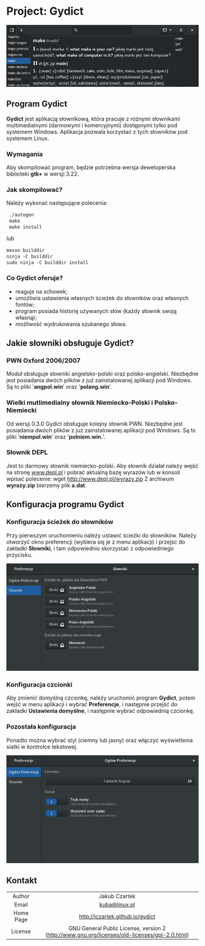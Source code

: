 # Project: Gydict

![](./data/images/gydict.png "Gydict")

## Program Gydict
**Gydict** jest aplikacją słownikową, która pracuje z różnymi słownikami multimedialnymi (darmowymi i komercyjnymi) dostępnymi tylko pod systemem Windows. Aplikacja pozwala korzystać z tych słowników pod systemem Linux.

### Wymagania
Aby skompilować program, będzie potrzebna wersja deweloperska biblioteki **gtk+** w wersji 3.22.

### Jak skompilować?
Należy wykonać następujące polecenia:

```
 ./autogen
 make
 make install
 ```
 lub
 ```
 meson builddir
 ninja -C builddir
 sudo ninja -C builddir install
 ```
### Co Gydict oferuje?
*  reaguje na schowek;
*  umożliwia  ustawienia własnych ścieżek do słowników oraz własnych fontów;
*  program posiada historię używanych słów (każdy słownik swoją własną);
*  możliwość wydrukowania szukanego słowa.

## Jakie słowniki obsługuje Gydict?

### PWN Oxford 2006/2007
Moduł obsługuje słowniki angielsko-polski oraz polsko-angielski. Niezbędne jest posiadania dwóch plików z już zainstalowanej aplikacji pod Windows. Są to pliki '**angpol.win**' oraz '**polang.win**'.

### Wielki mutlimedialny słownik Niemiecko-Polski i Polsko-Niemiecki
Od wersji 0.3.0 Gydict obsługuje kolejny słownik PWN. Niezbędne jest posiadania dwóch plików z już zainstalowanej aplikacji pod Windows. Są to pliki '**niempol.win**' oraz '**polniem.win.**'.

### Słownik DEPL
Jest to darmowy słownik niemiecko-polski. Aby słownik działał należy wejść na stronę www.depl.pl i pobrać aktualną bazę wyrazów lub w konsoli wpisać polecenie: wget http://www.depl.pl/wyrazy.zip
Z archiwum **wyrazy.zip** bierzemy plik **a.dat**.

## Konfiguracja programu Gydict

### Konfiguracja ścieżek do słowników
Przy pierwszym uruchomieniu należy ustawić ścieżki do słowników. Należy otworzyć okno preferencji (wybiera się je z menu aplikacji) i przejść do zakładki **Słowniki**, i tam odpowiednio skorzystać z odpowiedniego przycisku.

![](./data/images/pref02.png "Preferencje")

### Konfiguracja czcionki
Aby zmienić domyślną czcionkę, należy uruchomić program **Gydict**, potem wejść w menu aplikacji i wybrać **Preferencje**, i następnie przejść do zakładki **Ustawienia domyślne**, i następnie wybrać odpowiednią czcionkę.

### Pozostała konfiguracja
Ponadto można wybrać styl (ciemny lub jasny) oraz włączyć wyświetlenia siatki w kontrolce tekstowej.

![](./data/images/pref01.png "Preferencje")

## Kontakt
|             |                          |
| :----:      | :----:                   |
| Author      | Jakub Czartek            |
| Email       | kuba@linux.pl            |
| Home Page   | http://jczartek.github.io/gydict |
| License     | GNU General Public License, version 2 (http://www.gnu.org/licenses/old-licenses/gpl-2.0.html) |

